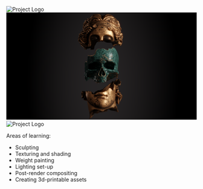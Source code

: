 ![Project Logo](Random/r12.png)
![Project Logo](Random/f2.png)
![Project Logo](Random/r5.png)

Areas of learning:
  - Sculpting
  - Texturing and shading
  - Weight painting
  - Lighting set-up
  - Post-render compositing
  - Creating 3d-printable assets
